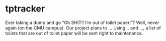 # tptracker
Ever taking a dump and go “Oh SHIT!! I’m out of toilet paper!”? Well, never again (on the CMU campus). Our project plans to … Using… and …, a list of toilets that are out of toilet paper will be sent right to maintenance.
